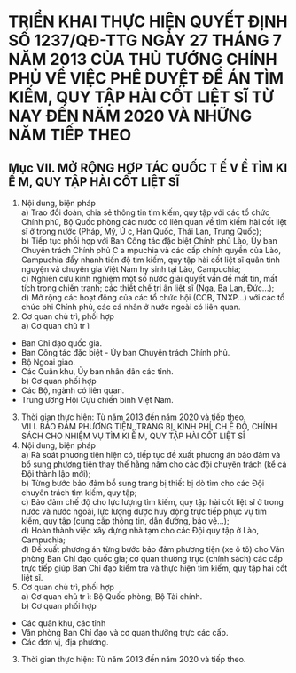 # TRIỂN KHAI THỰC HIỆN QUYẾT ĐỊNH SỐ 1237/QĐ-TTG NGÀY 27 THÁNG 7 NĂM 2013 CỦA THỦ TƯỚNG CHÍNH PHỦ VỀ VIỆC PHÊ DUYỆT ĐỀ ÁN TÌM KIẾM, QUY TẬP HÀI CỐT LIỆT SĨ TỪ NAY ĐẾN NĂM 2020 VÀ NHỮNG NĂM TIẾP THEO

## Mục VII. MỞ RỘNG HỢP TÁC QUỐC T Ế V Ề TÌM KI Ế M, QUY TẬP HÀI CỐT LIỆT SĨ  
1. Nội dung, biện pháp  
a) Trao đổi đoàn, chia sẻ thông tin tìm kiếm, quy tập với các tổ chức Chính phủ, Bộ Quốc phòng các nước có liên quan về tìm kiếm hài cốt liệt sĩ ở trong nước (Pháp, Mỹ, Ú c, Hàn Quốc, Thái Lan, Trung Quốc);  
b) Tiếp tục phối hợp với Ban Công tác đặc biệt Chính phủ Lào, Ủy ban Chuyên trách Chính phủ C a mpuchia và các cấp chính quyền của Lào, Campuchia đẩy nhanh tiến độ tìm kiếm, quy tập hài cốt liệt sĩ quân tình nguyện và chuyên gia Việt Nam hy sinh tại Lào, Campuchia;  
c) Nghiên cứu kinh nghiệm một số nước giải quyết vấn đề mất tin, mất tích trong chiến tranh; các thiết chế tri ân liệt sĩ (Nga, Ba Lan, Đức...);  
d) Mở rộng các hoạt động của các tổ chức hội (CCB, TNXP...) với các tổ chức phi Chính phủ, các cá nhân ở nước ngoài có liên quan.  
2. Cơ quan chủ trì, phối hợp  
a) Cơ quan chủ tr ì  
- Ban Chỉ đạo quốc gia.  
- Ban Công tác đặc biệt - Ủy ban Chuyên trách Chính phủ.  
- Bộ Ngoại giao.  
- Các Quân khu, Ủy ban nhân dân các tỉnh.  
b) Cơ quan phối hợp  
- Các Bộ, ngành có liên quan.  
- Trung ương Hội Cựu chiến binh Việt Nam.  
3. Thời gian thực hiện: Từ năm 2013 đến năm 2020 và tiếp theo.  
VII I.  BẢO ĐẢM PHƯƠNG TIỆN, TRANG BỊ, KINH PHÍ, CH Ế  ĐỘ, CHÍNH SÁCH CHO NHIỆM VỤ TÌM KI Ế M, QUY TẬP HÀI CỐT LIỆT SĨ  
1. Nội dung, biện pháp  
a) Rà soát phương tiện hiện có, tiếp tục đề xuất phương án bảo đảm và bổ sung phương tiện thay thế hằng năm cho các đội chuyên trách (kể cả Đội thành lập mới);  
b) Từng bước bảo đảm bổ sung trang bị thiết bị dò tìm cho các Đội chuyên trách tìm kiếm, quy tập;  
c) Bảo đảm chế độ cho lực lượng tìm kiếm, quy tập hài cốt liệt sĩ ở trong nước và nước ngoài, lực lượng được huy động trực tiếp phục vụ tìm kiếm, quy tập (cung cấp thông tin, dẫn đường, bảo vệ...);  
d) Hoàn thành việc xây dựng nhà tạm cho các Đội quy tập ở Lào, Campuchia;  
đ) Đề xuất phương án từng bước bảo đảm phương tiện (xe ô tô) cho Văn phòng Ban Chỉ đạo quốc gia; cơ quan thường trực (chính sách) các cấp trực tiếp giúp Ban Chỉ đạo kiểm tra và thực hiện tìm kiếm, quy tập hài cốt liệt sĩ.  
2. Cơ quan chủ trì, phối hợp  
a) Cơ quan chủ tr ì: Bộ Quốc phòng; Bộ Tài chính.  
b) Cơ quan phối hợp  
- Các quân khu, các tỉnh  
- Văn phòng Ban Chỉ đạo và cơ quan thường trực các cấp.  
- Các đơn vị, địa phương.  
3. Thời gian thực hiện: Từ năm 2013 đến năm 2020 và tiếp theo.